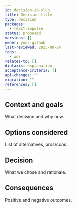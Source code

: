 ```yaml
---
id: decision-id-slug
title: Decision title
type: decision
packages:
  - react-impulse
status: proposed
versions: []
owner: your-github
last-reviewed: 2025-08-24
tags:
  - adr
relates-to: []
diataxis: explanation
acceptance-criteria: []
api-changes: ""
migration: ""
references: []
---
```


## Context and goals

What decision and why now.

## Options considered

List of alternatives, pros/cons.

## Decision

What we chose and rationale.

## Consequences

Positive and negative outcomes.
